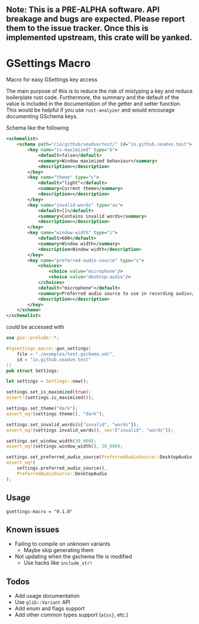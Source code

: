 ## Note: This is a PRE-ALPHA software. API breakage and bugs are expected. Please report them to the issue tracker. Once this is implemented upstream, this crate will be yanked.

# GSettings Macro

Macro for easy GSettings key access

The main purpose of this is to reduce the risk of mistyping a key and
reduce boilerplate rust code. Furthermore, the summary and the default
of the value is included in the documentation of the getter and setter
function. This would be helpful if you use `rust-analyzer` and would
encourage documenting GSchema keys.

Schema like the following

```xml
<schemalist>
    <schema path="/io/github/seadve/test/" id="io.github.seadve.test">
        <key name="is-maximized" type="b">
            <default>false</default>
            <summary>Window maximized behaviour</summary>
            <description></description>
        </key>
        <key name="theme" type="s">
            <default>"light"</default>
            <summary>Current theme</summary>
            <description></description>
        </key>
        <key name="invalid-words" type="as">
            <default>[]</default>
            <summary>Contains invalid words</summary>
            <description></description>
        </key>
        <key name="window-width" type="i">
            <default>600</default>
            <summary>Window width</summary>
            <description>Window width</description>
        </key>
        <key name="preferred-audio-source" type="s">
            <choices>
                <choice value="microphone"/>
                <choice value="desktop-audio"/>
            </choices>
            <default>"microphone"</default>
            <summary>Preferred audio source to use in recording audio</summary>
            <description></description>
        </key>
    </schema>
</schemalist>
```

could be accessed with

```rust
use gio::prelude::*;

#[gsettings_macro::gen_settings(
    file = "./examples/test.gschema.xml",
    id = "io.github.seadve.test"
)]
pub struct Settings;

let settings = Settings::new();

settings.set_is_maximized(true);
assert!(settings.is_maximized());

settings.set_theme("dark");
assert_eq!(settings.theme(), "dark");

settings.set_invalid_words(&["invalid", "words"]);
assert_eq!(settings.invalid_words(), vec!["invalid", "words"]);

settings.set_window_width(30_000);
assert_eq!(settings.window_width(), 30_000);

settings.set_preferred_audio_source(PreferredAudioSource::DesktopAudio);
assert_eq!(
    settings.preferred_audio_source(),
    PreferredAudioSource::DesktopAudio
);
```

## Usage

```
gsettings-macro = "0.1.0"
```

## Known issues

* Failing to compile on unknown variants
  * Maybe skip generating them
* Not updating when the gschema file is modified
  * Use hacks like `include_str!`

## Todos

* Add usage documentation
* Use `glib::Variant` API
* Add enum and flags support
* Add other common types support (`a{ss}`, etc.)
